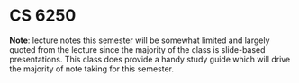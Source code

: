 # CS 6250

**Note**: lecture notes this semester will be somewhat limited and largely quoted from the lecture since the majority of the class is slide-based presentations. This class does provide a handy study guide which will drive the majority of note taking for this semester.
